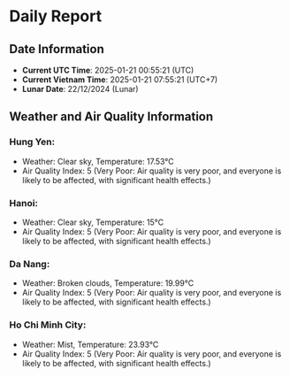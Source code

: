 # Daily Report
## Date Information
- **Current UTC Time**: 2025-01-21 00:55:21 (UTC)
- **Current Vietnam Time**: 2025-01-21 07:55:21 (UTC+7)
- **Lunar Date**: 22/12/2024 (Lunar)

## Weather and Air Quality Information

### Hung Yen:
- Weather: Clear sky, Temperature: 17.53°C
- Air Quality Index: 5 (Very Poor: Air quality is very poor, and everyone is likely to be affected, with significant health effects.)

### Hanoi:
- Weather: Clear sky, Temperature: 15°C
- Air Quality Index: 5 (Very Poor: Air quality is very poor, and everyone is likely to be affected, with significant health effects.)

### Da Nang:
- Weather: Broken clouds, Temperature: 19.99°C
- Air Quality Index: 5 (Very Poor: Air quality is very poor, and everyone is likely to be affected, with significant health effects.)

### Ho Chi Minh City:
- Weather: Mist, Temperature: 23.93°C
- Air Quality Index: 5 (Very Poor: Air quality is very poor, and everyone is likely to be affected, with significant health effects.)
